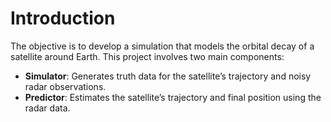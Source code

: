 # Introduction
The objective is to develop a simulation that models the orbital decay of a satellite around Earth. This project involves two main components:
- **Simulator**: Generates truth data for the satellite’s trajectory and noisy radar observations.
- **Predictor**: Estimates the satellite’s trajectory and final position using the radar data.
